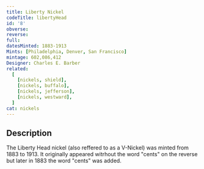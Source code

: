 ```yaml
---
title: Liberty Nickel
codeTitle: libertyHead
id: '8'
obverse: 
reverse: 
full: 
datesMinted: 1883-1913
Mints: [Philadelphia, Denver, San Francisco]
mintage: 602,086,412
Designer: Charles E. Barber
related:
  [
    [nickels, shield],
    [nickels, buffalo],
    [nickels, jefferson],
    [nickels, westward],
  ]
cat: nickels
---
```


## Description

The Liberty Head nickel (also reffered to as a V-Nickel) was minted from 1883 to 1913. It originally appeared witrhout the word "cents" on the reverse but later in 1883 the word "cents" was added. 